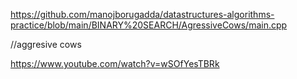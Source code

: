 https://github.com/manojborugadda/datastructures-algorithms-practice/blob/main/BINARY%20SEARCH/AgressiveCows/main.cpp


//aggresive cows

https://www.youtube.com/watch?v=wSOfYesTBRk
